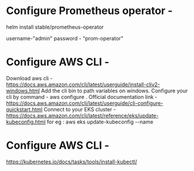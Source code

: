 # Configure Prometheus operator -
helm install stable/prometheus-operator 

username-"admin" password - "prom-operator"


# Configure AWS CLI -
Download aws cli - https://docs.aws.amazon.com/cli/latest/userguide/install-cliv2-windows.html
Add the cli bin to path variables on windows.
Configure your cli by command - aws configure . Official documentation link - https://docs.aws.amazon.com/cli/latest/userguide/cli-configure-quickstart.html
Connect to your EKS cluster - https://docs.aws.amazon.com/cli/latest/reference/eks/update-kubeconfig.html for eg : aws eks update-kubeconfig --name

# Configure AWS CLI -
https://kubernetes.io/docs/tasks/tools/install-kubectl/
